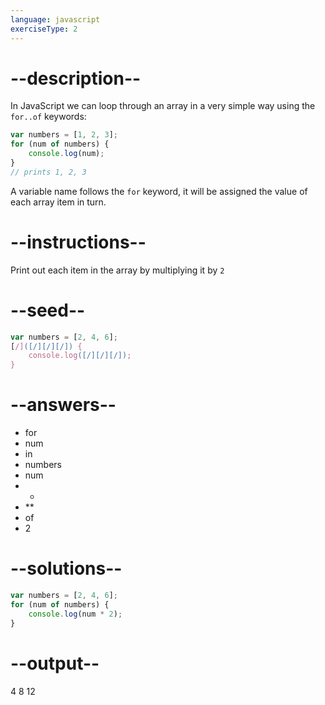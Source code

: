 ```yaml
---
language: javascript
exerciseType: 2
---
```


# --description--

In JavaScript we can loop through an array in a very simple way using the `for..of` keywords:
```javascript
var numbers = [1, 2, 3];
for (num of numbers) {
    console.log(num);
}
// prints 1, 2, 3 
```
A variable name follows the `for` keyword, it will be assigned the value of each array item in turn.

# --instructions--

Print out each item in the array by multiplying it by `2`

# --seed--

```javascript
var numbers = [2, 4, 6];
[/]([/][/][/]) {
    console.log([/][/][/]);
}
```

# --answers--

- for 
- num 
- in 
- numbers
- num 
- * 
- ** 
- of 
- 2

# --solutions--

```javascript
var numbers = [2, 4, 6];
for (num of numbers) {
    console.log(num * 2);
}
```

# --output--

4
8
12
